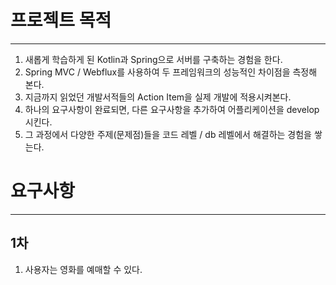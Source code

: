 # 프로젝트 목적

---

1. 새롭게 학습하게 된 Kotlin과 Spring으로 서버를 구축하는 경험을 한다.
2. Spring MVC / Webflux를 사용하여 두 프레임워크의 성능적인 차이점을 측정해 본다.
3. 지금까지 읽었던 개발서적들의 Action Item을 실제 개발에 적용시켜본다.
4. 하나의 요구사항이 완료되면, 다른 요구사항을 추가하여 어플리케이션을 develop시킨다.
5. 그 과정에서 다양한 주제(문제점)들을 코드 레벨 / db 레벨에서 해결하는 경험을 쌓는다.

# 요구사항

---

## 1차

1. 사용자는 영화를 예매할 수 있다.
